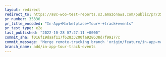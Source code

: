 ```yaml
---
layout: redirect
redirect_to: https://a8c-woo-test-reports.s3.amazonaws.com/public/pr/35330/e2e/index.html
pr_number: 35330
pr_title_encoded: "In-App+Marketplace+Tour+-+track+events"
pr_test_type: e2e
last_published: "2022-10-28 07:27:11 +0000"
commit_sha: f016f19daaf117f62833200fa928638d7f99177c
commit_message: "Merge remote-tracking branch 'origin/feature/in-app-marketplace-tour'…"
branch_name: add/in-app-tour-track-events
---
```

